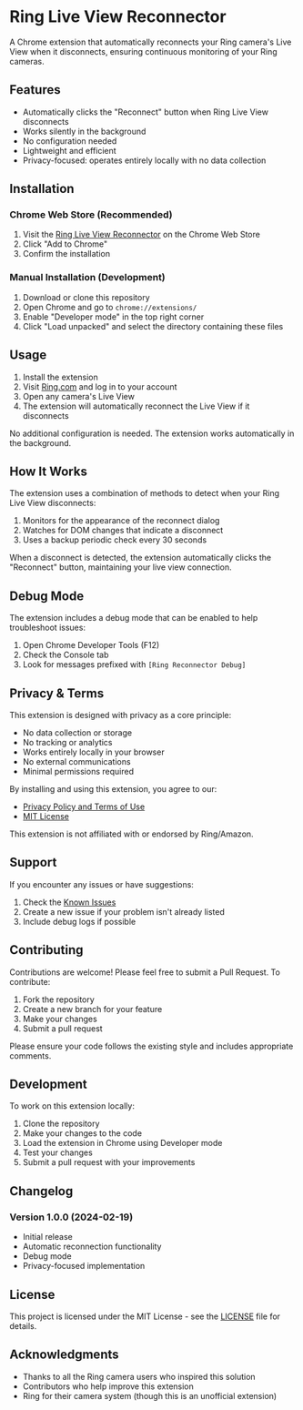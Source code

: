 # Ring Live View Reconnector

A Chrome extension that automatically reconnects your Ring camera's Live View when it disconnects, ensuring continuous monitoring of your Ring cameras.

## Features

- Automatically clicks the "Reconnect" button when Ring Live View disconnects
- Works silently in the background
- No configuration needed
- Lightweight and efficient
- Privacy-focused: operates entirely locally with no data collection

## Installation

### Chrome Web Store (Recommended)
1. Visit the [Ring Live View Reconnector](https://chrome.google.com/webstore/detail/chiphiennfhnjnhnmjgmfgkilegpdpkh) on the Chrome Web Store
2. Click "Add to Chrome"
3. Confirm the installation

### Manual Installation (Development)
1. Download or clone this repository
2. Open Chrome and go to `chrome://extensions/`
3. Enable "Developer mode" in the top right corner
4. Click "Load unpacked" and select the directory containing these files

## Usage

1. Install the extension
2. Visit [Ring.com](https://account.ring.com/) and log in to your account
3. Open any camera's Live View
4. The extension will automatically reconnect the Live View if it disconnects

No additional configuration is needed. The extension works automatically in the background.

## How It Works

The extension uses a combination of methods to detect when your Ring Live View disconnects:
1. Monitors for the appearance of the reconnect dialog
2. Watches for DOM changes that indicate a disconnect
3. Uses a backup periodic check every 30 seconds

When a disconnect is detected, the extension automatically clicks the "Reconnect" button, maintaining your live view connection.

## Debug Mode

The extension includes a debug mode that can be enabled to help troubleshoot issues:
1. Open Chrome Developer Tools (F12)
2. Check the Console tab
3. Look for messages prefixed with `[Ring Reconnector Debug]`

## Privacy & Terms

This extension is designed with privacy as a core principle:
- No data collection or storage
- No tracking or analytics
- Works entirely locally in your browser
- No external communications
- Minimal permissions required

By installing and using this extension, you agree to our:
- [Privacy Policy and Terms of Use](privacy-policy.md)
- [MIT License](LICENSE)

This extension is not affiliated with or endorsed by Ring/Amazon.

## Support

If you encounter any issues or have suggestions:
1. Check the [Known Issues](https://github.com/HairyDuck/ring-live-view-reconnector/issues)
2. Create a new issue if your problem isn't already listed
3. Include debug logs if possible

## Contributing

Contributions are welcome! Please feel free to submit a Pull Request. To contribute:

1. Fork the repository
2. Create a new branch for your feature
3. Make your changes
4. Submit a pull request

Please ensure your code follows the existing style and includes appropriate comments.

## Development

To work on this extension locally:

1. Clone the repository
2. Make your changes to the code
3. Load the extension in Chrome using Developer mode
4. Test your changes
5. Submit a pull request with your improvements

## Changelog

### Version 1.0.0 (2024-02-19)
- Initial release
- Automatic reconnection functionality
- Debug mode
- Privacy-focused implementation

## License

This project is licensed under the MIT License - see the [LICENSE](LICENSE) file for details.

## Acknowledgments

- Thanks to all the Ring camera users who inspired this solution
- Contributors who help improve this extension
- Ring for their camera system (though this is an unofficial extension) 